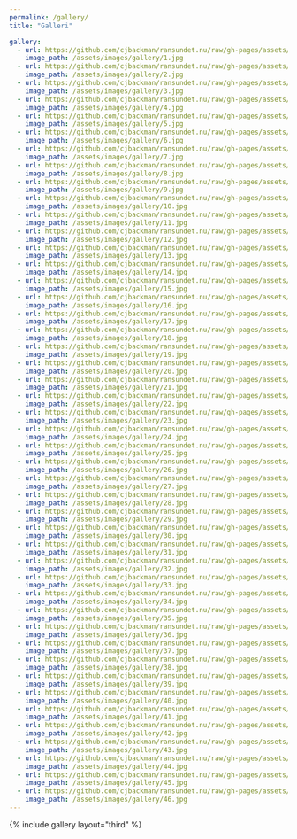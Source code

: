 ```yaml
---
permalink: /gallery/
title: "Galleri"

gallery:
  - url: https://github.com/cjbackman/ransundet.nu/raw/gh-pages/assets/images/gallery/1.jpg
    image_path: /assets/images/gallery/1.jpg
  - url: https://github.com/cjbackman/ransundet.nu/raw/gh-pages/assets/images/gallery/2.jpg
    image_path: /assets/images/gallery/2.jpg
  - url: https://github.com/cjbackman/ransundet.nu/raw/gh-pages/assets/images/gallery/3.jpg
    image_path: /assets/images/gallery/3.jpg
  - url: https://github.com/cjbackman/ransundet.nu/raw/gh-pages/assets/images/gallery/4.jpg
    image_path: /assets/images/gallery/4.jpg
  - url: https://github.com/cjbackman/ransundet.nu/raw/gh-pages/assets/images/gallery/5.jpg
    image_path: /assets/images/gallery/5.jpg
  - url: https://github.com/cjbackman/ransundet.nu/raw/gh-pages/assets/images/gallery/6.jpg
    image_path: /assets/images/gallery/6.jpg
  - url: https://github.com/cjbackman/ransundet.nu/raw/gh-pages/assets/images/gallery/7.jpg
    image_path: /assets/images/gallery/7.jpg
  - url: https://github.com/cjbackman/ransundet.nu/raw/gh-pages/assets/images/gallery/8.jpg
    image_path: /assets/images/gallery/8.jpg
  - url: https://github.com/cjbackman/ransundet.nu/raw/gh-pages/assets/images/gallery/9.jpg
    image_path: /assets/images/gallery/9.jpg
  - url: https://github.com/cjbackman/ransundet.nu/raw/gh-pages/assets/images/gallery/10.jpg
    image_path: /assets/images/gallery/10.jpg
  - url: https://github.com/cjbackman/ransundet.nu/raw/gh-pages/assets/images/gallery/11.jpg
    image_path: /assets/images/gallery/11.jpg
  - url: https://github.com/cjbackman/ransundet.nu/raw/gh-pages/assets/images/gallery/12.jpg
    image_path: /assets/images/gallery/12.jpg
  - url: https://github.com/cjbackman/ransundet.nu/raw/gh-pages/assets/images/gallery/13.jpg
    image_path: /assets/images/gallery/13.jpg
  - url: https://github.com/cjbackman/ransundet.nu/raw/gh-pages/assets/images/gallery/14.jpg
    image_path: /assets/images/gallery/14.jpg
  - url: https://github.com/cjbackman/ransundet.nu/raw/gh-pages/assets/images/gallery/15.jpg
    image_path: /assets/images/gallery/15.jpg
  - url: https://github.com/cjbackman/ransundet.nu/raw/gh-pages/assets/images/gallery/16.jpg
    image_path: /assets/images/gallery/16.jpg
  - url: https://github.com/cjbackman/ransundet.nu/raw/gh-pages/assets/images/gallery/17.jpg
    image_path: /assets/images/gallery/17.jpg
  - url: https://github.com/cjbackman/ransundet.nu/raw/gh-pages/assets/images/gallery/18.jpg
    image_path: /assets/images/gallery/18.jpg
  - url: https://github.com/cjbackman/ransundet.nu/raw/gh-pages/assets/images/gallery/19.jpg
    image_path: /assets/images/gallery/19.jpg
  - url: https://github.com/cjbackman/ransundet.nu/raw/gh-pages/assets/images/gallery/20.jpg
    image_path: /assets/images/gallery/20.jpg
  - url: https://github.com/cjbackman/ransundet.nu/raw/gh-pages/assets/images/gallery/21.jpg
    image_path: /assets/images/gallery/21.jpg
  - url: https://github.com/cjbackman/ransundet.nu/raw/gh-pages/assets/images/gallery/22.jpg
    image_path: /assets/images/gallery/22.jpg
  - url: https://github.com/cjbackman/ransundet.nu/raw/gh-pages/assets/images/gallery/23.jpg
    image_path: /assets/images/gallery/23.jpg
  - url: https://github.com/cjbackman/ransundet.nu/raw/gh-pages/assets/images/gallery/24.jpg
    image_path: /assets/images/gallery/24.jpg
  - url: https://github.com/cjbackman/ransundet.nu/raw/gh-pages/assets/images/gallery/25.jpg
    image_path: /assets/images/gallery/25.jpg
  - url: https://github.com/cjbackman/ransundet.nu/raw/gh-pages/assets/images/gallery/26.jpg
    image_path: /assets/images/gallery/26.jpg
  - url: https://github.com/cjbackman/ransundet.nu/raw/gh-pages/assets/images/gallery/27.jpg
    image_path: /assets/images/gallery/27.jpg
  - url: https://github.com/cjbackman/ransundet.nu/raw/gh-pages/assets/images/gallery/28.jpg
    image_path: /assets/images/gallery/28.jpg
  - url: https://github.com/cjbackman/ransundet.nu/raw/gh-pages/assets/images/gallery/29.jpg
    image_path: /assets/images/gallery/29.jpg
  - url: https://github.com/cjbackman/ransundet.nu/raw/gh-pages/assets/images/gallery/30.jpg
    image_path: /assets/images/gallery/30.jpg
  - url: https://github.com/cjbackman/ransundet.nu/raw/gh-pages/assets/images/gallery/31.jpg
    image_path: /assets/images/gallery/31.jpg
  - url: https://github.com/cjbackman/ransundet.nu/raw/gh-pages/assets/images/gallery/32.jpg
    image_path: /assets/images/gallery/32.jpg
  - url: https://github.com/cjbackman/ransundet.nu/raw/gh-pages/assets/images/gallery/33.jpg
    image_path: /assets/images/gallery/33.jpg
  - url: https://github.com/cjbackman/ransundet.nu/raw/gh-pages/assets/images/gallery/34.jpg
    image_path: /assets/images/gallery/34.jpg
  - url: https://github.com/cjbackman/ransundet.nu/raw/gh-pages/assets/images/gallery/35.jpg
    image_path: /assets/images/gallery/35.jpg
  - url: https://github.com/cjbackman/ransundet.nu/raw/gh-pages/assets/images/gallery/36.jpg
    image_path: /assets/images/gallery/36.jpg
  - url: https://github.com/cjbackman/ransundet.nu/raw/gh-pages/assets/images/gallery/37.jpg
    image_path: /assets/images/gallery/37.jpg
  - url: https://github.com/cjbackman/ransundet.nu/raw/gh-pages/assets/images/gallery/38.jpg
    image_path: /assets/images/gallery/38.jpg
  - url: https://github.com/cjbackman/ransundet.nu/raw/gh-pages/assets/images/gallery/39.jpg
    image_path: /assets/images/gallery/39.jpg
  - url: https://github.com/cjbackman/ransundet.nu/raw/gh-pages/assets/images/gallery/40.jpg
    image_path: /assets/images/gallery/40.jpg
  - url: https://github.com/cjbackman/ransundet.nu/raw/gh-pages/assets/images/gallery/41.jpg
    image_path: /assets/images/gallery/41.jpg
  - url: https://github.com/cjbackman/ransundet.nu/raw/gh-pages/assets/images/gallery/42.jpg
    image_path: /assets/images/gallery/42.jpg
  - url: https://github.com/cjbackman/ransundet.nu/raw/gh-pages/assets/images/gallery/43.jpg
    image_path: /assets/images/gallery/43.jpg
  - url: https://github.com/cjbackman/ransundet.nu/raw/gh-pages/assets/images/gallery/44.jpg
    image_path: /assets/images/gallery/44.jpg
  - url: https://github.com/cjbackman/ransundet.nu/raw/gh-pages/assets/images/gallery/45.jpg
    image_path: /assets/images/gallery/45.jpg
  - url: https://github.com/cjbackman/ransundet.nu/raw/gh-pages/assets/images/gallery/46.jpg
    image_path: /assets/images/gallery/46.jpg
---
```


{% include gallery layout="third" %}